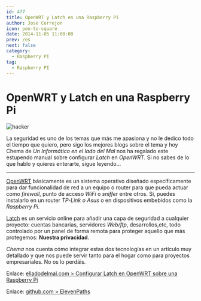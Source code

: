 ```yaml
---
id: 477
title: OpenWRT y Latch en una Raspberry Pi
author: Jose Cerrejon
icon: pen-to-square
date: 2014-11-05 11:00:00
prev: /es
next: false
category:
  - Raspberry PI
tag:
  - Raspberry PI
---
```


# OpenWRT y Latch en una Raspberry Pi

![hacker](/images/passwd_02.jpg)

La seguridad es uno de los temas que más me apasiona y no le dedico todo el tiempo que quiero, pero sigo los mejores blogs sobre el tema y hoy Chema de *Un Informático en el lado del Mal* nos ha regalado este estupendo manual sobre configurar *Latch* en *OpenWRT*. Si no sabes de lo que hablo y quieres enterarte, sigue leyendo...

- - -
[OpenWRT](https://openwrt.org) básicamente es un sistema operativo diseñado específicamente para dar funcionalidad de red a un equipo o router para que pueda actuar como *firewall*, punto de acceso *WiFi* o *sniffer* entre otros. Si, puedes instalarlo en un router *TP-Link o Asus* o en dispositivos embebidos como la *Raspberry Pi.*

[Latch](https://latch.elevenpaths.com/www/service.html) es un servicio online para añadir una capa de seguridad a cualquier proyecto: cuentas bancarias, servidores *Web/ftp*, desarrollos,etc, todo controlado por un panel de forma remota para proteger aquello que más protegemos: **Nuestra privacidad**.

*Chema* nos cuenta cómo integrar estas dos tecnologías en un artículo muy detallado y que nos puede servir tanto para el hogar como para proyectos empresariales. No os lo perdáis.

Enlace: [elladodelmal.com > Configurar Latch en OpenWRT sobre una Raspberry Pi](http://www.elladodelmal.com/2014/11/configurar-latch-en-openwrt-sobre-una.html)

Enlace: [github.com > ElevenPaths](https://github.com/ElevenPaths/)